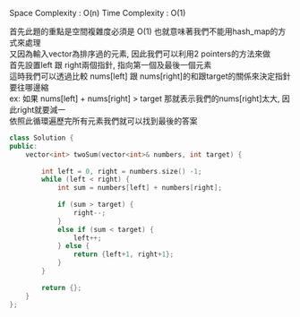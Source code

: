 
Space Complexity : O(n)
Time Complexity : O(1)

首先此題的重點是空間複雜度必須是 O(1) 也就意味著我們不能用hash_map的方式來處理  
又因為輸入vector為排序過的元素, 因此我們可以利用2 pointers的方法來做  
首先設置left 跟 right兩個指針, 指向第一個及最後一個元素  
這時我們可以透過比較 nums[left] 跟 nums[right]的和跟target的關係來決定指針要往哪邊縮  
ex: 如果 nums[left] + nums[right] > target 那就表示我們的nums[right]太大, 因此right就要減一  
依照此循環遍歷完所有元素我們就可以找到最後的答案  


```c++
class Solution {
public:
    vector<int> twoSum(vector<int>& numbers, int target) {
      
        int left = 0, right = numbers.size() -1;
        while (left < right) {
            int sum = numbers[left] + numbers[right];
            
            if (sum > target) {
                right--;
            } 
            else if (sum < target) {
                left++;
            } else {
                return {left+1, right+1};
            }
        }
        
        return {};
    }
};

```
